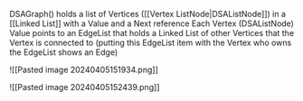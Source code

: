 DSAGraph() holds a list of Vertices ([[Vertex ListNode|DSAListNode]]) in a [[Linked List]] with a Value and a Next reference
Each Vertex (DSAListNode) Value points to an EdgeList that holds a Linked List of other Vertices that the Vertex is connected to (putting this EdgeList item with the Vertex who owns the EdgeList shows an Edge)

![[Pasted image 20240405151934.png]]

![[Pasted image 20240405152439.png]]